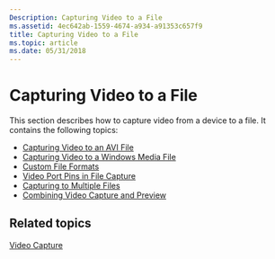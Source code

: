 ```yaml
---
Description: Capturing Video to a File
ms.assetid: 4ec642ab-1559-4674-a934-a91353c657f9
title: Capturing Video to a File
ms.topic: article
ms.date: 05/31/2018
---
```


# Capturing Video to a File

This section describes how to capture video from a device to a file. It contains the following topics:

-   [Capturing Video to an AVI File](capturing-video-to-an-avi-file.md)
-   [Capturing Video to a Windows Media File](capturing-video-to-a-windows-media-file.md)
-   [Custom File Formats](custom-file-formats.md)
-   [Video Port Pins in File Capture](video-port-pins-in-file-capture.md)
-   [Capturing to Multiple Files](capturing-to-multiple-files.md)
-   [Combining Video Capture and Preview](combining-video-capture-and-preview.md)

## Related topics

<dl> <dt>

[Video Capture](video-capture.md)
</dt> </dl>

 

 



